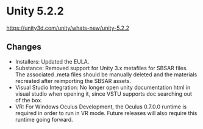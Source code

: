 # Unity 5.2.2
https://unity3d.com/unity/whats-new/unity-5.2.2

## Changes

<ul>
<li>Installers: Updated the EULA.</li>
<li>Substance: Removed support for Unity 3.x metafiles for SBSAR files. The associated .meta files should be manually deleted and the materials recreated after reimporting the SBSAR assets.</li>
<li>Visual Studio Integration: No longer open unity documentation html in visual studio when opening it, since VSTU supports doc searching out of the box.</li>
<li>VR: For Windows Oculus Development, the Oculus 0.7.0.0 runtime is required in order to run in VR mode. Future releases will also require this runtime going forward.</li>
</ul>
